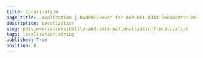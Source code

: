 ```yaml
---
title: Localization
page_title: Localization | RadPDFViewer for ASP.NET AJAX Documentation
description: Localization
slug: pdfviewer/accessibility-and-internationalization/localization
tags: localization,string
published: True
position: 0
---
```




